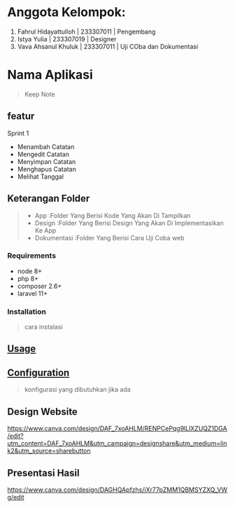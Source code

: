 # Anggota Kelompok:
1. Fahrul Hidayattulloh | 233307011 | Pengembang
2. Istya Yulia | 233307019 | Designer
3. Vava Ahsanul Khuluk | 233307011 | Uji COba dan Dokumentasi

# Nama Aplikasi
> Keep Note

## featur
Sprint 1
* Menambah Catatan
* Mengedit Catatan
* Menyimpan Catatan
* Menghapus Catatan
* Melihat Tanggal
  
## Keterangan Folder
> * App :Folder Yang Berisi Kode Yang Akan Di Tampilkan
> * Design :Folder Yang Berisi Design Yang Akan Di Implementasikan Ke App
> * Dokumentasi :Folder Yang Berisi Cara Uji Coba web

### Requirements

* node 8+
* php 8+
* composer 2.6+
* laravel 11+

### Installation
> cara instalasi

## [Usage](#usage)
> 


## [Configuration](#configuration)
> konfigurasi yang dibutuhkan jika ada

## Design Website
https://www.canva.com/design/DAF_7xoAHLM/RENPCePqg9lLlXZUQZ1DGA/edit?utm_content=DAF_7xoAHLM&utm_campaign=designshare&utm_medium=link2&utm_source=sharebutton

## Presentasi Hasil
https://www.canva.com/design/DAGHQApfzhs/iXr77pZMM1QBMSYZXQ_VWg/edit
